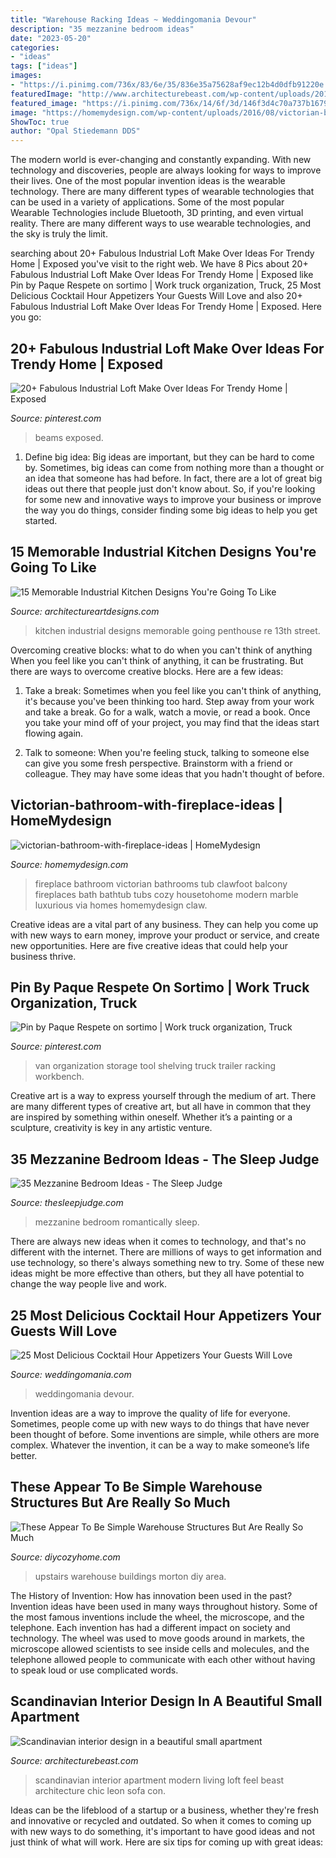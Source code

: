 ```yaml
---
title: "Warehouse Racking Ideas ~ Weddingomania Devour"
description: "35 mezzanine bedroom ideas"
date: "2023-05-20"
categories:
- "ideas"
tags: ["ideas"]
images:
- "https://i.pinimg.com/736x/83/6e/35/836e35a75628af9ec12b4d0dfb91220e.jpg"
featuredImage: "http://www.architecturebeast.com/wp-content/uploads/2016/03/Scandinavian-interior-design-in-a-beautiful-small-apartment-featured-on-Architecture-Beast-11.jpg"
featured_image: "https://i.pinimg.com/736x/14/6f/3d/146f3d4c70a737b1679b9f0acb8dd11c.jpg"
image: "https://homemydesign.com/wp-content/uploads/2016/08/victorian-bathroom-with-fireplace-ideas.jpg"
ShowToc: true
author: "Opal Stiedemann DDS"
---
```



The modern world is ever-changing and constantly expanding. With new technology and discoveries, people are always looking for ways to improve their lives. One of the most popular invention ideas is the wearable technology. There are many different types of wearable technologies that can be used in a variety of applications. Some of the most popular Wearable Technologies include Bluetooth, 3D printing, and even virtual reality. There are many different ways to use wearable technologies, and the sky is truly the limit.

	

		
searching about 20+ Fabulous Industrial Loft Make Over Ideas For Trendy Home | Exposed you've visit to the right web. We have 8 Pics about 20+ Fabulous Industrial Loft Make Over Ideas For Trendy Home | Exposed like Pin by Paque Respete on sortimo | Work truck organization, Truck, 25 Most Delicious Cocktail Hour Appetizers Your Guests Will Love and also 20+ Fabulous Industrial Loft Make Over Ideas For Trendy Home | Exposed. Here you go:
		
    
## 20+ Fabulous Industrial Loft Make Over Ideas For Trendy Home | Exposed

<img loading=lazy src="https://i.pinimg.com/736x/83/6e/35/836e35a75628af9ec12b4d0dfb91220e.jpg" onerror="this.onerror=null;this.src='https://tse3.mm.bing.net/th?id=OIP.PRrc5tiw0L-b34V3x-rISAHaE8&amp;pid=15.1';" alt="20+ Fabulous Industrial Loft Make Over Ideas For Trendy Home | Exposed">

_Source: pinterest.com_

>beams exposed. 

	

1. Define big idea:
Big ideas are important, but they can be hard to come by. Sometimes, big ideas can come from nothing more than a thought or an idea that someone has had before. In fact, there are a lot of great big ideas out there that people just don't know about. So, if you're looking for some new and innovative ways to improve your business or improve the way you do things, consider finding some big ideas to help you get started.

    
## 15 Memorable Industrial Kitchen Designs You&#039;re Going To Like

<img loading=lazy src="https://www.architectureartdesigns.com/wp-content/uploads/2015/01/15-Memorable-Industrial-Kitchen-Designs-Youre-Going-To-Like-10-630x945.jpg" onerror="this.onerror=null;this.src='https://tse2.mm.bing.net/th?id=OIP.nlpo365NZqQT8XoTkYpQlwHaLH&amp;pid=15.1';" alt="15 Memorable Industrial Kitchen Designs You&#039;re Going To Like">

_Source: architectureartdesigns.com_

>kitchen industrial designs memorable going penthouse re 13th street. 

	

Overcoming creative blocks: what to do when you can't think of anything
When you feel like you can't think of anything, it can be frustrating. But there are ways to overcome creative blocks. Here are a few ideas: 
1. Take a break: Sometimes when you feel like you can't think of anything, it's because you've been thinking too hard. Step away from your work and take a break. Go for a walk, watch a movie, or read a book. Once you take your mind off of your project, you may find that the ideas start flowing again.

2. Talk to someone: When you're feeling stuck, talking to someone else can give you some fresh perspective. Brainstorm with a friend or colleague. They may have some ideas that you hadn't thought of before.


    
## Victorian-bathroom-with-fireplace-ideas | HomeMydesign

<img loading=lazy src="https://homemydesign.com/wp-content/uploads/2016/08/victorian-bathroom-with-fireplace-ideas.jpg" onerror="this.onerror=null;this.src='https://tse4.mm.bing.net/th?id=OIP.3Z_i_junsnFjF8U8UhJD2AHaHa&amp;pid=15.1';" alt="victorian-bathroom-with-fireplace-ideas | HomeMydesign">

_Source: homemydesign.com_

>fireplace bathroom victorian bathrooms tub clawfoot balcony fireplaces bath bathtub tubs cozy housetohome modern marble luxurious via homes homemydesign claw. 

	

Creative ideas are a vital part of any business. They can help you come up with new ways to earn money, improve your product or service, and create new opportunities. Here are five creative ideas that could help your business thrive.

    
## Pin By Paque Respete On Sortimo | Work Truck Organization, Truck

<img loading=lazy src="https://i.pinimg.com/736x/14/6f/3d/146f3d4c70a737b1679b9f0acb8dd11c.jpg" onerror="this.onerror=null;this.src='https://tse2.mm.bing.net/th?id=OIP.8q8Au66scxcK4BkWbw7RMQHaKE&amp;pid=15.1';" alt="Pin by Paque Respete on sortimo | Work truck organization, Truck">

_Source: pinterest.com_

>van organization storage tool shelving truck trailer racking workbench. 

	

Creative art is a way to express yourself through the medium of art. There are many different types of creative art, but all have in common that they are inspired by something within oneself. Whether it’s a painting or a sculpture, creativity is key in any artistic venture.

    
## 35 Mezzanine Bedroom Ideas - The Sleep Judge

<img loading=lazy src="https://www.thesleepjudge.com/wp-content/uploads/2017/06/Romantically-White.jpg" onerror="this.onerror=null;this.src='https://tse2.mm.bing.net/th?id=OIP.zKG_XsksG36SMSmTkXMlkgHaLH&amp;pid=15.1';" alt="35 Mezzanine Bedroom Ideas - The Sleep Judge">

_Source: thesleepjudge.com_

>mezzanine bedroom romantically sleep. 

	

There are always new ideas when it comes to technology, and that's no different with the internet. There are millions of ways to get information and use technology, so there's always something new to try. Some of these new ideas might be more effective than others, but they all have potential to change the way people live and work.

    
## 25 Most Delicious Cocktail Hour Appetizers Your Guests Will Love

<img loading=lazy src="https://i.weddingomania.com/25-most-delicious-cocktail-hour-appetizers-your-guests-will-love-14-500x682.jpg" onerror="this.onerror=null;this.src='https://tse3.mm.bing.net/th?id=OIP.uOHOnAHmkz7YXZ_miwiFMgHaKG&amp;pid=15.1';" alt="25 Most Delicious Cocktail Hour Appetizers Your Guests Will Love">

_Source: weddingomania.com_

>weddingomania devour. 

	

Invention ideas are a way to improve the quality of life for everyone. Sometimes, people come up with new ways to do things that have never been thought of before. Some inventions are simple, while others are more complex. Whatever the invention, it can be a way to make someone’s life better.

    
## These Appear To Be Simple Warehouse Structures But Are Really So Much

<img loading=lazy src="http://diycozyhome.com/wp-content/uploads/2015/11/upstairs-view-paul.jpg" onerror="this.onerror=null;this.src='https://tse4.mm.bing.net/th?id=OIP.20RuyJJHyZyNULZjw3lF7QHaE7&amp;pid=15.1';" alt="These Appear To Be Simple Warehouse Structures But Are Really So Much">

_Source: diycozyhome.com_

>upstairs warehouse buildings morton diy area. 

	

The History of Invention: How has innovation been used in the past?
Invention ideas have been used in many ways throughout history. Some of the most famous inventions include the wheel, the microscope, and the telephone. Each invention has had a different impact on society and technology. The wheel was used to move goods around in markets, the microscope allowed scientists to see inside cells and molecules, and the telephone allowed people to communicate with each other without having to speak loud or use complicated words.

    
## Scandinavian Interior Design In A Beautiful Small Apartment

<img loading=lazy src="http://www.architecturebeast.com/wp-content/uploads/2016/03/Scandinavian-interior-design-in-a-beautiful-small-apartment-featured-on-Architecture-Beast-11.jpg" onerror="this.onerror=null;this.src='https://tse4.mm.bing.net/th?id=OIP._yOQ-_vKd4bvRLcM-7buyQHaLH&amp;pid=15.1';" alt="Scandinavian interior design in a beautiful small apartment">

_Source: architecturebeast.com_

>scandinavian interior apartment modern living loft feel beast architecture chic leon sofa con. 

	

Ideas can be the lifeblood of a startup or a business, whether they're fresh and innovative or recycled and outdated. So when it comes to coming up with new ways to do something, it's important to have good ideas and not just think of what will work. Here are six tips for coming up with great ideas:

